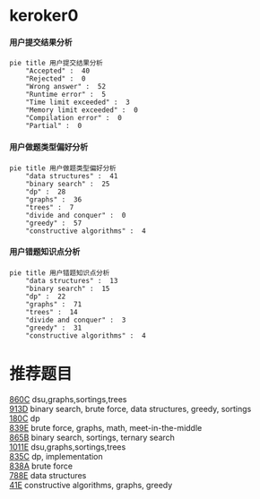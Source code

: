 # keroker0

<!-- tabs:start -->



#### **用户提交结果分析**

```mermaid
pie title 用户提交结果分析
    "Accepted" :  40
    "Rejected" :  0
    "Wrong answer" :  52
    "Runtime error" :  5
    "Time limit exceeded" :  3
    "Memory limit exceeded" :  0
    "Compilation error" :  0
    "Partial" :  0
```

#### **用户做题类型偏好分析**

```mermaid
pie title 用户做题类型偏好分析
    "data structures" :  41
    "binary search" :  25
    "dp" :  28
    "graphs" :  36
    "trees" :  7
    "divide and conquer" :  0
    "greedy" :  57
    "constructive algorithms" :  4
```
#### **用户错题知识点分析**

```mermaid
pie title 用户错题知识点分析
    "data structures" :  13
    "binary search" :  15
    "dp" :  22
    "graphs" :  71
    "trees" :  14
    "divide and conquer" :  3
    "greedy" :  31
    "constructive algorithms" :  4
```



<!-- tabs:end -->
# 推荐题目
[860C](https://codeforces.com/contest/860/problem/C)		dsu,graphs,sortings,trees		  
[913D](https://codeforces.com/contest/913/problem/D)		binary search,
                        brute force,
                        data structures,
                        greedy,
                        sortings		  
[180C](https://codeforces.com/contest/180/problem/C)		dp		  
[839E](https://codeforces.com/contest/839/problem/E)		brute force,
                        graphs,
                        math,
                        meet-in-the-middle		  
[865B](https://codeforces.com/contest/865/problem/B)		binary search,
                        sortings,
                        ternary search		  
[1011E](https://codeforces.com/contest/1011/problem/E)		dsu,graphs,sortings,trees		  
[835C](https://codeforces.com/contest/835/problem/C)		dp,
                        implementation		  
[838A](https://codeforces.com/contest/838/problem/A)		brute force		  
[788E](https://codeforces.com/contest/788/problem/E)		data structures		  
[41E](https://codeforces.com/contest/41/problem/E)		constructive algorithms,
                        graphs,
                        greedy		  
